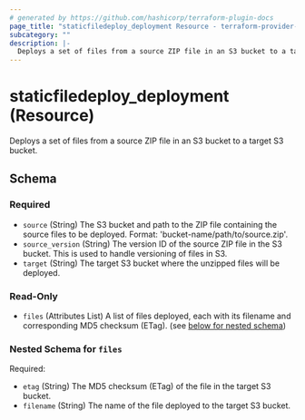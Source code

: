 ```yaml
---
# generated by https://github.com/hashicorp/terraform-plugin-docs
page_title: "staticfiledeploy_deployment Resource - terraform-provider-static-file-deploy"
subcategory: ""
description: |-
  Deploys a set of files from a source ZIP file in an S3 bucket to a target S3 bucket.
---
```


# staticfiledeploy_deployment (Resource)

Deploys a set of files from a source ZIP file in an S3 bucket to a target S3 bucket.



<!-- schema generated by tfplugindocs -->
## Schema

### Required

- `source` (String) The S3 bucket and path to the ZIP file containing the source files to be deployed. Format: 'bucket-name/path/to/source.zip'.
- `source_version` (String) The version ID of the source ZIP file in the S3 bucket. This is used to handle versioning of files in S3.
- `target` (String) The target S3 bucket where the unzipped files will be deployed.

### Read-Only

- `files` (Attributes List) A list of files deployed, each with its filename and corresponding MD5 checksum (ETag). (see [below for nested schema](#nestedatt--files))

<a id="nestedatt--files"></a>
### Nested Schema for `files`

Required:

- `etag` (String) The MD5 checksum (ETag) of the file in the target S3 bucket.
- `filename` (String) The name of the file deployed to the target S3 bucket.
